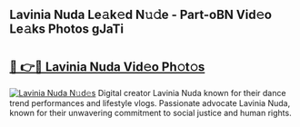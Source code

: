 ## Lavinia Nuda Le𝚊k𝚎d N𝚞𝚍e - Part-oBN Vid𝚎o Le𝚊ks Photos gJaTi

# <h2><a href="http://fbb97r4.evod.top/?m=Lavinia+Nuda">🔗 👉🔴 Lavinia Nuda Vid𝚎o Ph𝚘t𝚘s</a></h2>

[![Lavinia Nuda N𝚞d𝚎s](https://i.imgur.com/8V9OHl7.gif)](http://fbb97r4.evod.top/?m=Lavinia+Nuda)
Digital creator Lavinia Nuda known for their dance trend performances and lifestyle vlogs. Passionate advocate Lavinia Nuda, known for their unwavering commitment to social justice and human rights. 
